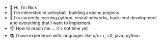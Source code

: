 - 👋 Hi, I’m Nick
- 👀 I’m interested in volleyball, building arduino projects
- 🌱 I’m currently learning python, neural networks, back-end development and everything that I want to implement
- 📫 How to reach me ... it`s not time yet
- 📚 I have experience with languages like c/c++, c#, java, python 

<!---
NIKIRZATOR/NIKIRZATOR is a ✨ special ✨ repository because its `README.md` (this file) appears on your GitHub profile.
You can click the Preview link to take a look at your changes.
--->
